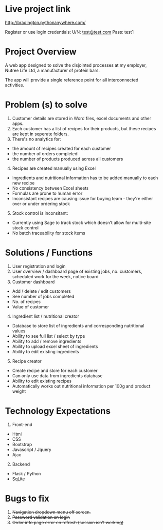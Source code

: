 # Live project link
http://bradington.pythonanywhere.com/

Register or use login credentials:
U/N: test@test.com
Pass: test1


# Project Overview

A web app designed to solve the disjointed processes at my employer, Nutree Life Ltd,
a manufacturer of protein bars.



The app will provide a single reference point for all interconnected activities.


# Problem (s) to solve

1. Customer details are stored in Word files, excel documents and other apps.
2. Each customer has a list of recipes for their products, but these recipes are kept in seperate folders.
3. There's no analytics for: 
 - the amount of recipes created for each customer
 - the number of orders completed
 - the number of products produced across all customers
4. Recipes are created manually using Excel
 - Ingredients and nutritional information has to be added manually to each new recipe
 - No consistency between Excel sheets
 - Formulas are prone to human error
 - Inconsistant recipes are causing issue for buying team - they're either over or under ordering stock
5. Stock control is inconsitant:
 - Currently using Sage to track stock which doesn't allow for multi-site stock control
 - No batch traceability for stock items
 


# Solutions / Functions

1. User registration and login
2. User overview / dashboard page of existing jobs, no. customers, scheduled work for the week, notice board
3. Customer dashboard
 - Add / delete / edit customers
 - See number of jobs completed
 - No. of recipes
 - Value of customer
4. Ingredient list / nutritional creator
 - Database to store list of ingredients and corresponding nutritional values
 - Ability to see full list / select by type
 - Ability to add / remove ingredients
 - Ability to upload excel sheet of ingredients
 - Ability to edit existing ingredients
5. Recipe creator
 - Create recipe and store for each customer
 - Can only use data from ingredients database
 - Ability to edit existing recipes
 - Automatically works out nutritional information per 100g and product weight

# Technology Expectations
1. Front-end
 - Html
 - CSS
 - Bootstrap
 - Javascript / Jquery
 - Ajax

2. Backend
 - Flask / Python
 - SqLite


# Bugs to fix
1. ~~Navigation dropdown menu off screen.~~
2. ~~Password validation on login~~
3. ~~Order info page error on refresh (session isn't working)~~
        

